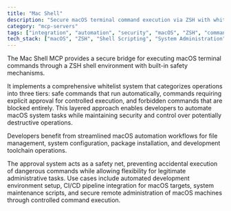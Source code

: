 ```yaml
---
title: "Mac Shell"
description: "Secure macOS terminal command execution via ZSH with whitelist-based safety controls for approved, approval-required, or forbidden operations."
category: "mcp-servers"
tags: ["integration", "automation", "security", "macOS", "ZSH", "command execution"]
tech_stack: ["macOS", "ZSH", "Shell Scripting", "System Administration", "Automation", "CI/CD"]
---
```


The Mac Shell MCP provides a secure bridge for executing macOS terminal commands through a ZSH shell environment with built-in safety mechanisms. 

It implements a comprehensive whitelist system that categorizes operations into three tiers: safe commands that run automatically, commands requiring explicit approval for controlled execution, and forbidden commands that are blocked entirely. This layered approach enables developers to automate macOS system tasks while maintaining security and control over potentially destructive operations.

Developers benefit from streamlined macOS automation workflows for file management, system configuration, package installation, and development toolchain operations. 

The approval system acts as a safety net, preventing accidental execution of dangerous commands while allowing flexibility for legitimate administrative tasks. Use cases include automated development environment setup, CI/CD pipeline integration for macOS targets, system maintenance scripts, and secure remote administration of macOS machines through controlled command execution.